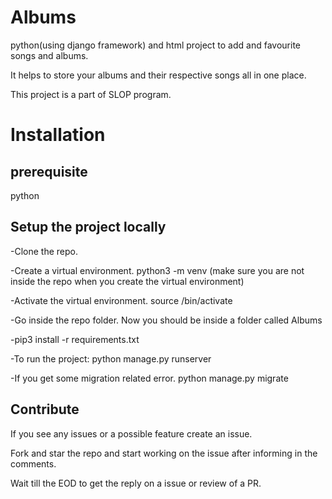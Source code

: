 # Albums

python(using django framework) and html project to add and favourite songs and albums.

It helps to store your albums and their respective songs all in one place.

This project is a part of SLOP program.

# Installation 

## prerequisite
python

## Setup the project locally

-Clone the repo.

-Create a virtual environment. python3 -m venv <your-venv-name> (make sure you are not inside the repo when you create the virtual environment)
 
-Activate the virtual environment. source <your-venv-name>/bin/activate
 
-Go inside the repo folder. Now you should be inside a folder called Albums

-pip3 install -r requirements.txt

-To run the project: python manage.py runserver

-If you get some migration related error. python manage.py migrate


## Contribute
If you see any issues or a possible feature create an issue.

Fork and star the repo and start working on the issue after informing in the comments.

Wait till the EOD to get the reply on a issue or review of a PR.
